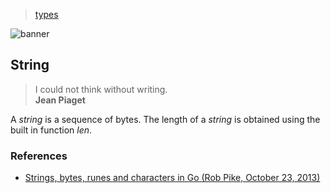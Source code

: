 > [types](./)

![banner](/go/photos/banner.png)

## String

> I could not think without writing.  
> **Jean Piaget**

A _string_ is a sequence of bytes.  The length of a _string_ is obtained using the built in function _len_.

### References

* [Strings, bytes, runes and characters in Go (Rob Pike, October 23, 2013)](https://go.dev/blog/strings)  
